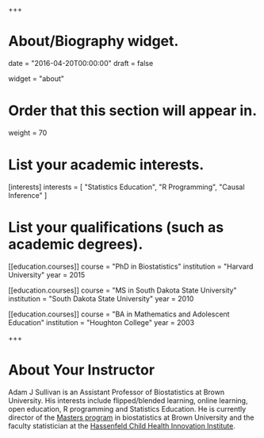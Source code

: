 +++
# About/Biography widget.

date = "2016-04-20T00:00:00"
draft = false

widget = "about"

# Order that this section will appear in.
weight = 70

# List your academic interests.
[interests]
  interests = [
    "Statistics Education",
    "R Programming",
    "Causal Inference"
  ]

  
  
# List your qualifications (such as academic degrees).
[[education.courses]]
  course = "PhD in Biostatistics"
  institution = "Harvard University"
  year = 2015

[[education.courses]]
  course = "MS in South Dakota State University"
  institution = "South Dakota State University"
  year = 2010

[[education.courses]]
  course = "BA in Mathematics and Adolescent Education"
  institution = "Houghton College"
  year = 2003
 
+++

# About Your Instructor

Adam J Sullivan is an Assistant Professor of Biostatistics at Brown University. His interests include flipped/blended learning, online learning, open education, R programming and Statistics Education. He is currently director of the [Masters program](https://www.brown.edu/academics/public-health/biostatistics/) in biostatistics at Brown University and the faculty statistician at the [Hassenfeld Child Health Innovation Institute](https://www.brown.edu/initiatives/child-health/). 
